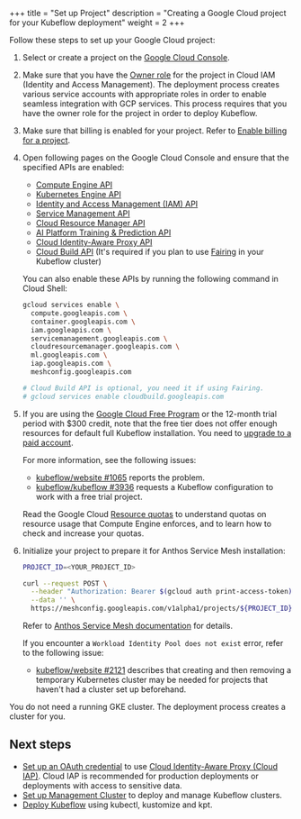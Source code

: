 +++
title = "Set up Project"
description = "Creating a Google Cloud project for your Kubeflow deployment"
weight = 2
+++

Follow these steps to set up your Google Cloud project:

1. Select or create a project on the 
  [Google Cloud Console](https://console.cloud.google.com/cloud-resource-manager).


1. Make sure that you have the 
  [Owner role](https://cloud.google.com/iam/docs/understanding-roles#primitive_role_definitions)
  for the project in Cloud IAM (Identity and Access Management).
  The deployment process creates various service accounts with
  appropriate roles in order to enable seamless integration with
  GCP services. This process requires that you have the 
  owner role for the project in order to deploy Kubeflow.

1. Make sure that billing is enabled for your project. Refer to
  [Enable billing for a project](https://cloud.google.com/billing/docs/how-to/modify-project).

1. Open following pages on the Google Cloud Console and ensure that the 
  specified APIs are enabled:

    * [Compute Engine API](https://console.cloud.google.com/apis/library/compute.googleapis.com)
    * [Kubernetes Engine API](https://console.cloud.google.com/apis/library/container.googleapis.com)
    * [Identity and Access Management (IAM) API](https://console.cloud.google.com/apis/library/iam.googleapis.com)
    * [Service Management API](https://console.cloud.google.com/apis/api/servicemanagement.googleapis.com)
    * [Cloud Resource Manager API](https://console.developers.google.com/apis/library/cloudresourcemanager.googleapis.com)
    * [AI Platform Training & Prediction API](https://console.developers.google.com/apis/library/ml.googleapis.com)
    * [Cloud Identity-Aware Proxy API](https://console.cloud.google.com/apis/library/iap.googleapis.com)
    * [Cloud Build API](https://console.cloud.google.com/apis/library/cloudbuild.googleapis.com) (It's required if you plan to use [Fairing](https://www.kubeflow.org/docs/external-add-ons/fairing/) in your Kubeflow cluster)

    You can also enable these APIs by running the following command in Cloud Shell:
    ```bash
    gcloud services enable \
      compute.googleapis.com \
      container.googleapis.com \
      iam.googleapis.com \
      servicemanagement.googleapis.com \
      cloudresourcemanager.googleapis.com \
      ml.googleapis.com \
      iap.googleapis.com \
      meshconfig.googleapis.com 

    # Cloud Build API is optional, you need it if using Fairing.
    # gcloud services enable cloudbuild.googleapis.com
    ```

1. If you are using the 
  [Google Cloud Free Program](https://cloud.google.com/free/docs/gcp-free-tier) or the
  12-month trial period with $300 credit, note that the free tier does not offer enough
  resources for default full Kubeflow installation. You need to 
  [upgrade to a paid account](https://cloud.google.com/free/docs/gcp-free-tier#how-to-upgrade).
  
    For more information, see the following issues: 

    * [kubeflow/website #1065](https://github.com/kubeflow/website/issues/1065)
      reports the problem.
    * [kubeflow/kubeflow #3936](https://github.com/kubeflow/kubeflow/issues/3936)
      requests a Kubeflow configuration to work with a free trial project.

    Read the Google Cloud [Resource quotas](https://cloud.google.com/compute/quotas)
    to understand quotas on resource usage that Compute Engine enforces, and 
    to learn how to check and increase your quotas.
  
1. Initialize your project to prepare it for Anthos Service Mesh installation:

    ```bash
    PROJECT_ID=<YOUR_PROJECT_ID>
    ```

    ```bash
    curl --request POST \
      --header "Authorization: Bearer $(gcloud auth print-access-token)" \
      --data '' \
      https://meshconfig.googleapis.com/v1alpha1/projects/${PROJECT_ID}:initialize
    ```

    Refer to [Anthos Service Mesh documentation](https://cloud.google.com/service-mesh/docs/archive/1.4/docs/gke-install-new-cluster#setting_credentials_and_permissions) for details.

    If you encounter a `Workload Identity Pool does not exist` error, refer to the following issue:

    * [kubeflow/website #2121](https://github.com/kubeflow/website/issues/2121)
    describes that creating and then removing a temporary Kubernetes cluster may
    be needed for projects that haven't had a cluster set up beforehand.

You do not need a running GKE cluster. The deployment process creates a
cluster for you.

## Next steps

* [Set up an OAuth credential](/docs/gke/deploy/oauth-setup) to use 
  [Cloud Identity-Aware Proxy (Cloud IAP)](https://cloud.google.com/iap/docs/).
  Cloud IAP is recommended for production deployments or deployments with access 
  to sensitive data.
* [Set up Management Cluster](/docs/gke/deploy/management-setup) to deploy and manage Kubeflow clusters.
* [Deploy Kubeflow](/docs/gke/deploy/deploy-cli) using kubectl, kustomize and kpt.
